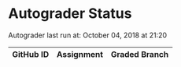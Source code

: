 # Autograder Status
Autograder last run at: October 04, 2018 at 21:20

| GitHub ID | Assignment | Graded Branch |
|-----------|------------|---------------|
